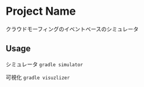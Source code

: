 # Project Name

クラウドモーフィングのイベントベースのシミュレータ

<!-- ## Table of Contents

- [Installation](#installation)
- [Usage](#usage)
- [Contributing](#contributing)
- [License](#license) -->

<!-- ## Installation

Instructions on how to install and set up the project. -->

## Usage

シミュレータ
`gradle simulator`

可視化
`gradle visuzlizer`

<!-- ## Contributing

Guidelines for contributing to the project.

## License

Information about the project's license. -->
